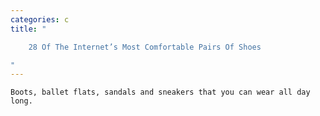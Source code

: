 ```yaml
---
categories: c
title: "

    28 Of The Internet’s Most Comfortable Pairs Of Shoes

"
---
```



    Boots, ballet flats, sandals and sneakers that you can wear all day long.

